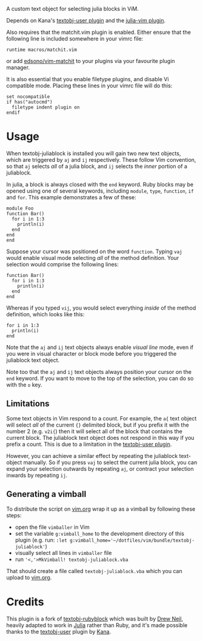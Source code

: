 A custom text object for selecting julia blocks in ViM.

Depends on Kana's [textobj-user plugin][u] and the [julia-vim plugin][jv].

Also requires that the matchit.vim plugin is enabled. Either ensure that the
following line is included somewhere in your vimrc file:

    runtime macros/matchit.vim

or add [edsono/vim-matchit][matchit] to your plugins via your favourite plugin
manager.

It is also essential that you enable filetype plugins, and disable Vi
compatible mode. Placing these lines in your vimrc file will do this:

    set nocompatible
    if has("autocmd")
      filetype indent plugin on
    endif

Usage
=====

When textobj-juliablock is installed you will gain two new text objects, which
are triggered by `aj` and `ij` respectively. These follow Vim convention, so
that `aj` selects _all_ of a julia block, and `ij` selects the _inner_ portion
of a juliablock.

In julia, a block is always closed with the `end` keyword. Ruby blocks may be
opened using one of several keywords, including `module`, `type`, `function`,
`if` and `for`. This example demonstrates a few of these:

    module Foo
    function Bar()
      for i in 1:3
        println(i)
      end
    end
    end

Suppose your cursor was positioned on the word `function`. Typing `vaj` would
enable visual mode selecting _all_ of the method definition. Your selection
would comprise the following lines:

    function Bar()
      for i in 1:3
        println(i)
      end
    end

Whereas if you typed `vij`, you would select everything _inside_ of the method
definition, which looks like this:

    for i in 1:3
      println(i)
    end

Note that the `aj` and `ij` text objects always enable _visual line_ mode,
even if you were in visual character or block mode before you triggered the
juliablock text object.

Note too that the `aj` and `ij` text objects always position your cursor on
the `end` keyword. If you want to move to the top of the selection, you can do
so with the `o` key.

Limitations
-----------

Some text objects in Vim respond to a count. For example, the `a{` text object
will select _all_ of the current `{}` delimited block, but if you prefix it
with the number 2 (e.g. `v2i{`) then it will select all of the block that
contains the current block. The juliablock text object does not respond in this
way if you prefix a count. This is due to a limitation in the [textobj-user
plugin][u].

However, you can achieve a similar effect by repeating the juliablock
text-object manually. So if you press `vaj` to select the current julia block,
you can expand your selection outwards by repeating `aj`, or contract your
selection inwards by repeating `ij`.

Generating a vimball
--------------------

To distribute the script on [vim.org][s] wrap it up as a vimball by following these steps:

* open the file `vimballer` in Vim
* set the variable `g:vimball_home` to the development directory of this plugin
  (e.g. run: `:let g:vimball_home='~/dotfiles/vim/bundle/textobj-juliablock'`)
* visually select all lines in `vimballer` file
* run `'<,'>MkVimball! textobj-juliablock.vba`

That should create a file called `textobj-juliablock.vba` which you can upload to [vim.org][s].

[u]: https://github.com/kana/vim-textobj-user
[jv]: https://github.com/JuliaLang/julia-vim
[matchit]: https://github.com/edsono/vim-matchit
[pathogen]: http://www.vim.org/scripts/script.php?script_id=2332
[s]: http://www.vim.org/scripts/index.php

Credits
=======

This plugin is a fork of [textobj-rubyblock][] which was built by [Drew Neil][drewneil],
heavily adapted to work in [Julia][] rather than Ruby, and it's made possible thanks to
the [textobj-user][kana-git] plugin by [Kana][].

[Kana]: http://whileimautomaton.net/
[textobj-user]: http://www.vim.org/scripts/script.php?script_id=2100
[kana-git]: https://github.com/kana/vim-textobj-user
[textobj-rubyblock]: https://github.com/nelstrom/vim-textobj-rubyblock
[drewneil]: http://drewneil.com
[Julia]: http://julialang.org
